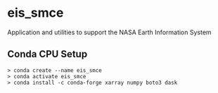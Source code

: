 # eis_smce
Application and utilities to support the NASA Earth Information System


Conda CPU Setup
---------------
    > conda create --name eis_smce
    > conda activate eis_smce
    > conda install -c conda-forge xarray numpy boto3 dask
